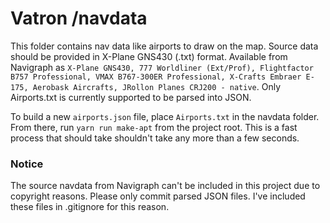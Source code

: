 # Vatron /navdata
This folder contains nav data like airports to draw on the map. Source data should be provided in X-Plane GNS430 (.txt) format. Available from Navigraph as `X-Plane GNS430, 777 Worldliner (Ext/Prof), Flightfactor B757 Professional, VMAX B767-300ER Professional, X-Crafts Embraer E-175, Aerobask Aircrafts, JRollon Planes CRJ200 - native`. Only Airports.txt is currently supported to be parsed into JSON.

To build a new `airports.json` file, place `Airports.txt` in the navdata folder. From there, run `yarn run make-apt` from the project root. This is a fast process that should take shouldn't take any more than a few seconds.

### Notice
The source navdata from Navigraph can't be included in this project due to copyright reasons. Please only commit parsed JSON files. I've included these files in .gitignore for this reason.
